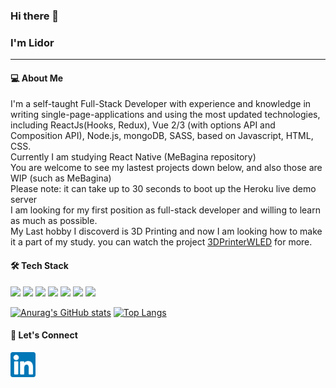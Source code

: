### Hi there 👋
### I'm Lidor
---
#### 💻 About Me
I'm a self-taught Full-Stack Developer  with experience and knowledge in writing single-page-applications and using the most updated technologies,
including ReactJs(Hooks, Redux), Vue 2/3 (with options API and Composition API), Node.js, mongoDB, SASS, based on Javascript, HTML, CSS. <br />
Currently I am studying React Native (MeBagina repository) <br />
You are welcome to see my lastest projects down below, and also those are WIP (such as MeBagina) <br />
Please note: it can take up to 30 seconds to boot up the Heroku live demo server <br />
I am looking for my first position as full-stack developer and willing to learn as much as possible. <br />
My Last hobby I discoverd is 3D Printing and now I am looking how to make it a part of my study. you can watch the project [3DPrinterWLED](https://github.com/LidorBaum/3DPrinterWLED) for more. <br />
#### 🛠  Tech Stack
![](https://img.shields.io/badge/HTML-239120?style=for-the-badge&logo=html5&logoColor=white)
![](https://img.shields.io/badge/CSS-239120?&style=for-the-badge&logo=css3&logoColor=white)
![](https://img.shields.io/badge/JavaScript-F7DF1E?style=for-the-badge&logo=javascript&logoColor=black)
![](https://img.shields.io/badge/Node.js-43853D?style=for-the-badge&logo=node.js&logoColor=white)
![](https://img.shields.io/badge/React-20232A?style=for-the-badge&logo=react&logoColor=61DAFB)
![](https://img.shields.io/badge/Sass-CC6699?style=for-the-badge&logo=sass&logoColor=white)
![](https://img.shields.io/badge/MongoDB-4EA94B?style=for-the-badge&logo=mongodb&logoColor=white)

[![Anurag's GitHub stats](https://github-readme-stats.vercel.app/api?username=lidorbaum&theme=radical)](https://github.com/anuraghazra/github-readme-stats)
[![Top Langs](https://github-readme-stats.vercel.app/api/top-langs/?username=lidorbaum&layout=compact&theme=radical)](https://github.com/anuraghazra/github-readme-stats)

#### 🤝 Let's Connect

<a href="https://www.linkedin.com/in/lidorbaum" rel="nofollow"><img src="https://raw.githubusercontent.com/lidorbaum/lidorbaum/main/images/linkedin.svg" width="40" data-canonical-src="https://img.shields.io/badge/-Lidor_Baum-0077B5?style=flat-square&amp;logo=Linkedin&amp;logoColor=white" style="max-width: 100%;"></a>

<!--
**LidorBaum/LidorBaum** is a ✨ _special_ ✨ repository because its `README.md` (this file) appears on your GitHub profile.

Here are some ideas to get you started:

- 🔭 I’m currently working on ...
- 🌱 I’m currently learning ...
- 👯 I’m looking to collaborate on ...
- 🤔 I’m looking for help with ...
- 💬 Ask me about ...
- 📫 How to reach me: ...
- 😄 Pronouns: ...
- ⚡ Fun fact: ...
-->
